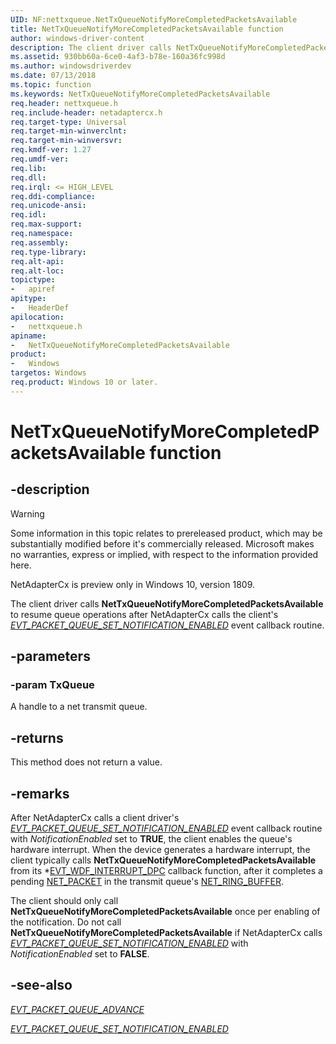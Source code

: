 ```yaml
---
UID: NF:nettxqueue.NetTxQueueNotifyMoreCompletedPacketsAvailable
title: NetTxQueueNotifyMoreCompletedPacketsAvailable function
author: windows-driver-content
description: The client driver calls NetTxQueueNotifyMoreCompletedPacketsAvailable to resume queue operations after NetAdapterCx calls the client's EVT_TXQUEUE_SET_NOTIFICATION_ENABLED event callback routine.
ms.assetid: 930bb60a-6ce0-4af3-b78e-160a36fc998d
ms.author: windowsdriverdev
ms.date: 07/13/2018
ms.topic: function
ms.keywords: NetTxQueueNotifyMoreCompletedPacketsAvailable
req.header: nettxqueue.h
req.include-header: netadaptercx.h
req.target-type: Universal
req.target-min-winverclnt:
req.target-min-winversvr:
req.kmdf-ver: 1.27
req.umdf-ver:
req.lib:
req.dll:
req.irql: <= HIGH_LEVEL
req.ddi-compliance:
req.unicode-ansi:
req.idl:
req.max-support:
req.namespace:
req.assembly:
req.type-library: 
req.alt-api:
req.alt-loc:
topictype: 
-	apiref
apitype: 
-	HeaderDef
apilocation: 
-	nettxqueue.h
apiname: 
-	NetTxQueueNotifyMoreCompletedPacketsAvailable
product:
-	Windows
targetos: Windows
req.product: Windows 10 or later.
---
```


# NetTxQueueNotifyMoreCompletedPacketsAvailable function


## -description

> [!WARNING]
> Some information in this topic relates to prereleased product, which may be substantially modified before it's commercially released. Microsoft makes no warranties, express or implied, with respect to the information provided here.
>
> NetAdapterCx is preview only in Windows 10, version 1809.

The client driver calls **NetTxQueueNotifyMoreCompletedPacketsAvailable** to resume queue operations after NetAdapterCx calls the client's [*EVT_PACKET_QUEUE_SET_NOTIFICATION_ENABLED*](../netpacketqueue/nc-netpacketqueue-evt_packet_queue_set_notification_enabled.md) event callback routine.

## -parameters

### -param TxQueue

A handle to a net transmit queue.

## -returns

This method does not return a value.

## -remarks
After NetAdapterCx calls a client driver's [*EVT_PACKET_QUEUE_SET_NOTIFICATION_ENABLED*](../netpacketqueue/nc-netpacketqueue-evt_packet_queue_set_notification_enabled.md) event callback routine with *NotificationEnabled* set to **TRUE**, the client enables the queue's hardware interrupt. When the device generates a hardware interrupt, the client typically calls **NetTxQueueNotifyMoreCompletedPacketsAvailable** from its *[EVT_WDF_INTERRUPT_DPC](../wdfinterrupt/nc-wdfinterrupt-evt_wdf_interrupt_dpc.md) callback function, after it completes a pending [NET_PACKET](../netpacket/ns-netpacket-_net_packet.md) in the transmit queue's [NET_RING_BUFFER](../netringbuffer/ns-netringbuffer-_net_ring_buffer.md).

The client should only call **NetTxQueueNotifyMoreCompletedPacketsAvailable** once per enabling of the notification. Do not call **NetTxQueueNotifyMoreCompletedPacketsAvailable** if NetAdapterCx calls [*EVT_PACKET_QUEUE_SET_NOTIFICATION_ENABLED*](../netpacketqueue/nc-netpacketqueue-evt_packet_queue_set_notification_enabled.md) with *NotificationEnabled* set to **FALSE**.


## -see-also

[*EVT_PACKET_QUEUE_ADVANCE*](../netpacketqueue/nc-netpacketqueue-evt_packet_queue_advance.md)

[*EVT_PACKET_QUEUE_SET_NOTIFICATION_ENABLED*](../netpacketqueue/nc-netpacketqueue-evt_packet_queue_set_notification_enabled.md)